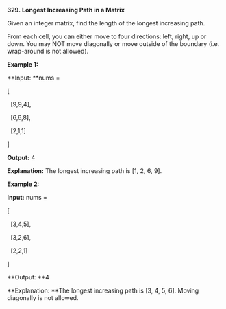 **329. Longest Increasing Path in a Matrix**

Given an integer matrix, find the length of the longest increasing path.

From each cell, you can either move to four directions: left, right, up or down. You may NOT move diagonally or move outside of the boundary (i.e. wrap-around is not allowed).

**Example 1:**

**Input: **nums = 

[

  [9,9,4],

  [6,6,8],

  [2,1,1]

] 

**Output:** 4 

**Explanation:** The longest increasing path is [1, 2, 6, 9].

**Example 2:**

**Input:** nums = 

[

  [3,4,5],

  [3,2,6],

  [2,2,1]

] 

**Output: **4 

**Explanation: **The longest increasing path is [3, 4, 5, 6]. Moving diagonally is not allowed.
